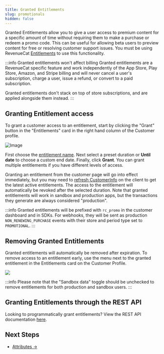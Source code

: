 ```yaml
---
title: Granted Entitlements
slug: promotionals
hidden: false
---
```


Granted Entitlements allow you to give a user access to premium content for a specific amount of time without requiring them to make a purchase or redeem a promo code. This can be useful for allowing beta users to preview content for free or resolving customer support issues. You must be using RevenueCat [Entitlements](/getting-started/entitlements) to use this functionality.

:::info Granted entitlements won't affect billing
Granted entitlements are a RevenueCat specific feature and work independently of the App Store, Play Store, Amazon, and Stripe billing and will never cancel a user's subscription, charge a user, issue a refund, or convert to a paid subscription.

Granted entitlements don't stack on top of store subscriptions, and are applied alongside them instead.
:::

## Granting Entitlement access

To grant a customer access to an entitlement, start by clicking the "Grant" button in the "Entitlements" card in the right hand column of the Customer profile.

![Image](/docs_images/customers/grant-entitlement.png)

First choose the [entitlement name](/getting-started/entitlements). Next select a preset duration or **Until date** to choose a custom end date. Finally, click **Grant**. You can grant multiple entitlements if you have different levels of access.

Granting an entitlement from the customer page will go into effect immediately, but you may need to [refresh CustomerInfo](/customers/customer-info) on the client to get the latest active entitlements. The access to the entitlement will automatically be revoked after the selected duration. Note that granted entitlements will work in sandbox and production apps, but the transactions they generate are always considered "production".

:::info
Granted entitlements will be prefixed with `rc_promo` in the customer dashboard and in SDKs. For webhooks, they will be sent as production `NON_RENEWING_PURCHASE` events with their store and period type set to `PROMOTIONAL`.
:::

## Removing Granted Entitlements

Granted entitlements will automatically be removed after expiration. To remove access to an entitlement early, use the menu next to the granted entitlement in the Entitlements card on the Customer Profile.

![](/docs_images/customers/customer-history-remove-granted-entitlement.png)

:::info
Please note that the "Sandbox data" toggle should be unchecked to remove entitlements for both production and sandbox users.
:::

## Granting Entitlements through the REST API

Looking to programmatically grant entitlements? View the REST API documentation [here](https://docs.revenuecat.com/reference/grant-a-promotional-entitlement).

## Next Steps

- [Attributes →](/dashboard-and-metrics/customer-history/attributes)
